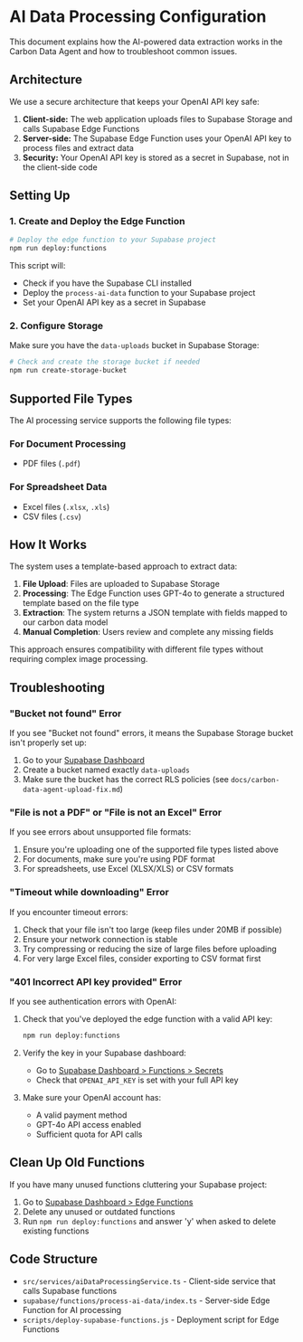 # AI Data Processing Configuration

This document explains how the AI-powered data extraction works in the Carbon Data Agent and how to troubleshoot common issues.

## Architecture

We use a secure architecture that keeps your OpenAI API key safe:

1. **Client-side:** The web application uploads files to Supabase Storage and calls Supabase Edge Functions
2. **Server-side:** The Supabase Edge Function uses your OpenAI API key to process files and extract data
3. **Security:** Your OpenAI API key is stored as a secret in Supabase, not in the client-side code

## Setting Up

### 1. Create and Deploy the Edge Function

```bash
# Deploy the edge function to your Supabase project
npm run deploy:functions
```

This script will:
- Check if you have the Supabase CLI installed
- Deploy the `process-ai-data` function to your Supabase project
- Set your OpenAI API key as a secret in Supabase

### 2. Configure Storage

Make sure you have the `data-uploads` bucket in Supabase Storage:

```bash
# Check and create the storage bucket if needed
npm run create-storage-bucket
```

## Supported File Types

The AI processing service supports the following file types:

### For Document Processing
- PDF files (`.pdf`)

### For Spreadsheet Data
- Excel files (`.xlsx`, `.xls`)
- CSV files (`.csv`)

## How It Works

The system uses a template-based approach to extract data:

1. **File Upload**: Files are uploaded to Supabase Storage
2. **Processing**: The Edge Function uses GPT-4o to generate a structured template based on the file type
3. **Extraction**: The system returns a JSON template with fields mapped to our carbon data model
4. **Manual Completion**: Users review and complete any missing fields

This approach ensures compatibility with different file types without requiring complex image processing.

## Troubleshooting

### "Bucket not found" Error

If you see "Bucket not found" errors, it means the Supabase Storage bucket isn't properly set up:

1. Go to your [Supabase Dashboard](https://app.supabase.io/project/vfdbyvnjhimmnbyhxyun/storage/buckets)
2. Create a bucket named exactly `data-uploads`
3. Make sure the bucket has the correct RLS policies (see `docs/carbon-data-agent-upload-fix.md`)

### "File is not a PDF" or "File is not an Excel" Error

If you see errors about unsupported file formats:

1. Ensure you're uploading one of the supported file types listed above
2. For documents, make sure you're using PDF format
3. For spreadsheets, use Excel (XLSX/XLS) or CSV formats

### "Timeout while downloading" Error

If you encounter timeout errors:

1. Check that your file isn't too large (keep files under 20MB if possible)
2. Ensure your network connection is stable
3. Try compressing or reducing the size of large files before uploading
4. For very large Excel files, consider exporting to CSV format first

### "401 Incorrect API key provided" Error

If you see authentication errors with OpenAI:

1. Check that you've deployed the edge function with a valid API key:
   ```bash
   npm run deploy:functions
   ```

2. Verify the key in your Supabase dashboard:
   - Go to [Supabase Dashboard > Functions > Secrets](https://app.supabase.io/project/vfdbyvnjhimmnbyhxyun/functions/secrets)
   - Check that `OPENAI_API_KEY` is set with your full API key

3. Make sure your OpenAI account has:
   - A valid payment method
   - GPT-4o API access enabled
   - Sufficient quota for API calls

## Clean Up Old Functions

If you have many unused functions cluttering your Supabase project:

1. Go to [Supabase Dashboard > Edge Functions](https://app.supabase.io/project/vfdbyvnjhimmnbyhxyun/functions)
2. Delete any unused or outdated functions
3. Run `npm run deploy:functions` and answer 'y' when asked to delete existing functions

## Code Structure

- `src/services/aiDataProcessingService.ts` - Client-side service that calls Supabase functions
- `supabase/functions/process-ai-data/index.ts` - Server-side Edge Function for AI processing
- `scripts/deploy-supabase-functions.js` - Deployment script for Edge Functions 